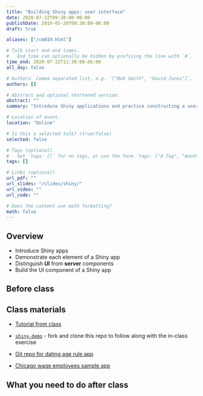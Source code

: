 ```yaml
---
title: "Building Shiny apps: user interface"
date: 2020-07-22T09:30:00-06:00
publishDate: 2019-05-20T09:30:00-06:00
draft: true

aliases: ["/cm019.html"]

# Talk start and end times.
#   End time can optionally be hidden by prefixing the line with `#`.
time_end: 2020-07-22T11:30:00-06:00
all_day: false

# Authors. Comma separated list, e.g. `["Bob Smith", "David Jones"]`.
authors: []

# Abstract and optional shortened version.
abstract: ""
summary: "Introduce Shiny applications and practice constructing a user interface."

# Location of event.
location: "Online"

# Is this a selected talk? (true/false)
selected: false

# Tags (optional).
#   Set `tags: []` for no tags, or use the form `tags: ["A Tag", "Another Tag"]` for one or more tags.
tags: []

# Links (optional).
url_pdf: ""
url_slides: "/slides/shiny/"
url_video: ""
url_code: ""

# Does the content use math formatting?
math: false
---
```




## Overview

* Introduce Shiny apps
* Demonstrate each element of a Shiny app
* Distinguish **UI** from **server** components
* Build the UI component of a Shiny app

## Before class

## Class materials

* [Tutorial from class](/notes/shiny/)
* [`shiny-demo`](https://github.com/uc-cfss/shiny-demo) - fork and clone this repo to follow along with the in-class exercise

* [Git repo for dating age rule app](https://github.com/bensoltoff/age-rule)
* [Chicago wage employees sample app](https://bensoltoff.shinyapps.io/chicago-employees/)

## What you need to do after class
